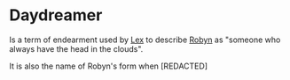 # Daydreamer

Is a term of endearment used by [Lex](https://github.com/LinkfandosVF/cryptidcrushwiki/Characters/Lex.md) to describe [Robyn](https://github.com/LinkfandosVF/cryptidcrushwiki/Characters/Robyn.md) as "someone who always have the head in the clouds".

It is also the name of Robyn's form when [REDACTED]
